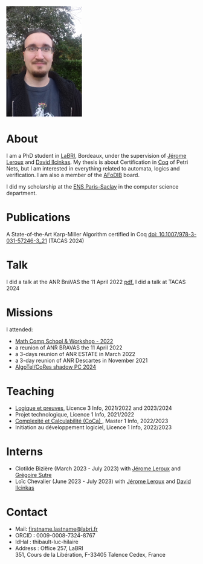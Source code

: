 
<img src="/images/20211020_091204.jpg" alt="avatar" width="200"/>

# About

I am a PhD student in [LaBRI](https://www.labri.fr/), Bordeaux, under the supervision of [Jérome Leroux](https://www.labri.fr/perso/leroux/) and [David Ilcinkas](https://www.labri.fr/perso/ilcinkas/). My thesis is about Certification in [Coq](https://coq.inria.fr/) of Petri Nets, but I am interested in everything related to automata, logics and verification.
I am also a member of the [AFoDIB](https://afodib.labri.fr/) board.

I did my scholarship at the [ENS Paris-Saclay](https://ens-paris-saclay.fr/) in the computer science department.

# Publications

A State-of-the-Art Karp-Miller Algorithm certified in Coq [doi: 10.1007/978-3-031-57246-3_21](https://doi.org/10.1007/978-3-031-57246-3_21) (TACAS 2024)

# Talk

I did a talk at the ANR BraVAS the 11 April 2022 <a href="/Talks/Presentation_BRAVASS.pdf">pdf.</a>
I did a talk at TACAS 2024

# Missions

I attended:
- [Math Comp School & Workshop - 2022](https://mathcomp-schools.gitlabpages.inria.fr/2022-12-school/)
-  a reunion of ANR BRAVAS the 11 April 2022
-  a 3-days reunion of ANR ESTATE in March 2022
-  a 3-day reunion of ANR Descartes in November 2021
-  [AlgoTel/CoRes shadow PC 2024](https://shadowpc-rsd.cnrs.fr/) 



# Teaching

- [Logique et preuves](https://formations.u-bordeaux.fr/#/details-formation?type=enseignement&id=29564), Licence 3 Info, 2021/2022 and 2023/2024
- Projet technologique, Licence 1 Info, 2021/2022
- [Complexité et Calculabilité (CoCa) ](https://www.labri.fr/perso/anca/MC.html), Master 1 Info, 2022/2023
- Initiation au développement logiciel, Licence 1 Info, 2022/2023

# Interns
- Clotilde Bizière (March 2023 - July 2023) with [Jérome Leroux](https://www.labri.fr/perso/leroux/) and [Grégoire Sutre](https://www.labri.fr/perso/sutre/)
- Loïc Chevalier (June 2023 - July 2023) with [Jérome Leroux](https://www.labri.fr/perso/leroux/) and [David Ilcinkas](https://www.labri.fr/perso/ilcinkas/)


# Contact

- Mail: firstname.lastname@labri.fr
- ORCID : 0009-0008-7324-8767
- IdHal : thibault-luc-hilaire
- Address : Office 257, LaBRI  
351, Cours de la Libération, F-33405 Talence Cedex, France

